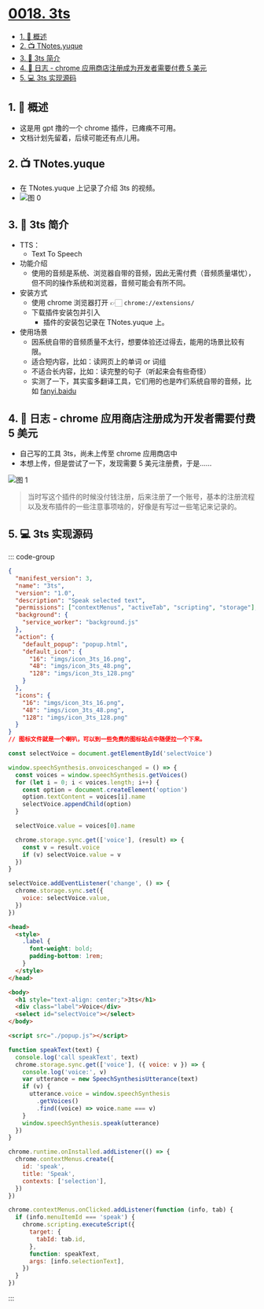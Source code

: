 # [0018. 3ts](https://github.com/Tdahuyou/TNotes.chrome/tree/main/notes/0018.%203ts)

<!-- region:toc -->

- [1. 📝 概述](#1--概述)
- [2. 📺 TNotes.yuque](#2--tnotesyuque)
- [3. 📒 3ts 简介](#3--3ts-简介)
- [4. 📝 日志 - chrome 应用商店注册成为开发者需要付费 5 美元](#4--日志---chrome-应用商店注册成为开发者需要付费-5-美元)
- [5. 💻 3ts 实现源码](#5--3ts-实现源码)

<!-- endregion:toc -->

## 1. 📝 概述

- 这是用 gpt 撸的一个 chrome 插件，已瘫痪不可用。
- 文档计划先留着，后续可能还有点儿用。

## 2. 📺 TNotes.yuque

- 在 TNotes.yuque 上记录了介绍 3ts 的视频。
- ![图 0](https://cdn.jsdelivr.net/gh/Tdahuyou/imgs@main/2025-05-06-02-54-21.png)

## 3. 📒 3ts 简介

- TTS：
  - Text To Speech
- 功能介绍
  - 使用的音频是系统、浏览器自带的音频，因此无需付费（音频质量堪忧），但不同的操作系统和浏览器，音频可能会有所不同。
- 安装方式
  - 使用 chrome 浏览器打开 👉🏻 `chrome://extensions/`
  - 下载插件安装包并引入
    - 插件的安装包记录在 TNotes.yuque 上。
- 使用场景
  - 因系统自带的音频质量不太行，想要体验还过得去，能用的场景比较有限。
  - 适合短内容，比如：读网页上的单词 or 词组
  - 不适合长内容，比如：读完整的句子（听起来会有些奇怪）
  - 实测了一下，其实蛮多翻译工具，它们用的也是咋们系统自带的音频，比如 [fanyi.baidu](https://fanyi.baidu.com/#en/zh)

## 4. 📝 日志 - chrome 应用商店注册成为开发者需要付费 5 美元

- 自己写的工具 3ts，尚未上传至 chrome 应用商店中
- 本想上传，但是尝试了一下，发现需要 5 美元注册费，于是……

![图 1](https://cdn.jsdelivr.net/gh/Tdahuyou/imgs@main/2025-05-06-03-00-32.png)

> 当时写这个插件的时候没付钱注册，后来注册了一个账号，基本的注册流程以及发布插件的一些注意事项啥的，好像是有写过一些笔记来记录的。

## 5. 💻 3ts 实现源码

::: code-group

```json [manifest.json]
{
  "manifest_version": 3,
  "name": "3ts",
  "version": "1.0",
  "description": "Speak selected text",
  "permissions": ["contextMenus", "activeTab", "scripting", "storage"],
  "background": {
    "service_worker": "background.js"
  },
  "action": {
    "default_popup": "popup.html",
    "default_icon": {
      "16": "imgs/icon_3ts_16.png",
      "48": "imgs/icon_3ts_48.png",
      "128": "imgs/icon_3ts_128.png"
    }
  },
  "icons": {
    "16": "imgs/icon_3ts_16.png",
    "48": "imgs/icon_3ts_48.png",
    "128": "imgs/icon_3ts_128.png"
  }
}
// 图标文件就是一个喇叭，可以到一些免费的图标站点中随便拉一个下来。
```

```js [popup.js]
const selectVoice = document.getElementById('selectVoice')

window.speechSynthesis.onvoiceschanged = () => {
  const voices = window.speechSynthesis.getVoices()
  for (let i = 0; i < voices.length; i++) {
    const option = document.createElement('option')
    option.textContent = voices[i].name
    selectVoice.appendChild(option)
  }

  selectVoice.value = voices[0].name

  chrome.storage.sync.get(['voice'], (result) => {
    const v = result.voice
    if (v) selectVoice.value = v
  })
}

selectVoice.addEventListener('change', () => {
  chrome.storage.sync.set({
    voice: selectVoice.value,
  })
})
```

```html [popup.html]
<head>
  <style>
    .label {
      font-weight: bold;
      padding-bottom: 1rem;
    }
  </style>
</head>

<body>
  <h1 style="text-align: center;">3ts</h1>
  <div class="label">Voice</div>
  <select id="selectVoice"></select>
</body>

<script src="./popup.js"></script>
```

```js [background.js]
function speakText(text) {
  console.log('call speakText', text)
  chrome.storage.sync.get(['voice'], ({ voice: v }) => {
    console.log('voice:', v)
    var utterance = new SpeechSynthesisUtterance(text)
    if (v) {
      utterance.voice = window.speechSynthesis
        .getVoices()
        .find((voice) => voice.name === v)
    }
    window.speechSynthesis.speak(utterance)
  })
}

chrome.runtime.onInstalled.addListener(() => {
  chrome.contextMenus.create({
    id: 'speak',
    title: 'Speak',
    contexts: ['selection'],
  })
})

chrome.contextMenus.onClicked.addListener(function (info, tab) {
  if (info.menuItemId === 'speak') {
    chrome.scripting.executeScript({
      target: {
        tabId: tab.id,
      },
      function: speakText,
      args: [info.selectionText],
    })
  }
})
```

:::

